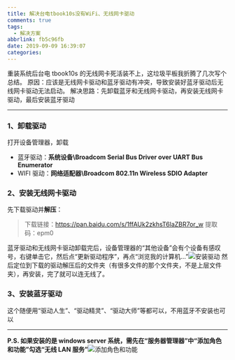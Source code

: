 ```yaml
---
title: 解决台电tbook10s没有WiFi、无线网卡驱动
comments: true
tags:
  - 解决方案
abbrlink: fb5c96fb
date: 2019-09-09 16:39:07
categories:
---
```


重装系统后台电 tbook10s 的无线网卡死活装不上，这垃圾平板我折腾了几次写个总结。
原因：应该是无线网卡驱动和蓝牙驱动有冲突，导致安装好蓝牙驱动后无线网卡驱动无法启动。
解决思路：先卸载蓝牙和无线网卡驱动，再安装无线网卡驱动，最后安装蓝牙驱动

---

### 1、卸载驱动

打开设备管理器，卸载

- 蓝牙驱动：**系统设备\Broadcom Serial Bus Driver over UART Bus Enumerator**
- WIFI 驱动：**网络适配器\Broadcom 802.11n Wireless SDIO Adapter**

### 2、安装无线网卡驱动

先下载驱动并**解压**：

> 下载链接：https://pan.baidu.com/s/1ffAUk2zkhsT6laZBR7or_w
> 提取码：epm0

蓝牙驱动和无线网卡驱动卸载完后，设备管理器的“其他设备”会有个设备有感叹号，右键单击它，然后点“更新驱动程序”，再点“浏览我的计算机...”![安装驱动](./1.png)
然后定位到下载的驱动解压后的文件夹（有很多文件的那个文件夹，不是上层文件夹），再安装，完了就可以连无线了。

### 3、安装蓝牙驱动

这个随便用“驱动人生”、“驱动精灵”、“驱动大师”等都可以，不用蓝牙不安装也可以

---

**P.S. 如果安装的是 windows server 系统，需先在“服务器管理器”中“添加角色和功能”勾选“无线 LAN 服务”**![添加角色和功能](./2.png)

